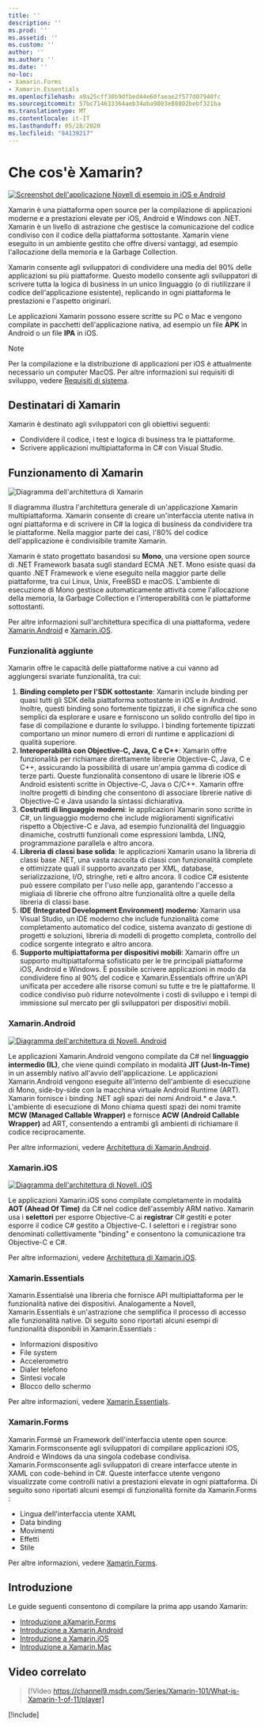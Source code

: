 ```yaml
---
title: ''
description: ''
ms.prod: ''
ms.assetid: ''
ms.custom: ''
author: ''
ms.author: ''
ms.date: ''
no-loc:
- Xamarin.Forms
- Xamarin.Essentials
ms.openlocfilehash: a9a25cff30b9dfbed44e60faeae2f577d07940fc
ms.sourcegitcommit: 57bc714633364aeb34aba9803e88802bebf321ba
ms.translationtype: MT
ms.contentlocale: it-IT
ms.lasthandoff: 05/28/2020
ms.locfileid: "84139217"
---
```

# <a name="what-is-xamarin"></a>Che cos'è Xamarin?

[![Screenshot dell'applicazione Novell di esempio in iOS e Android](what-is-xamarin-images/xamarin-app-cropped.png)](what-is-xamarin-images/xamarin-app.png#lightbox)

Xamarin è una piattaforma open source per la compilazione di applicazioni moderne e a prestazioni elevate per iOS, Android e Windows con .NET. Xamarin è un livello di astrazione che gestisce la comunicazione del codice condiviso con il codice della piattaforma sottostante. Xamarin viene eseguito in un ambiente gestito che offre diversi vantaggi, ad esempio l'allocazione della memoria e la Garbage Collection.

Xamarin consente agli sviluppatori di condividere una media del 90% delle applicazioni su più piattaforme. Questo modello consente agli sviluppatori di scrivere tutta la logica di business in un unico linguaggio (o di riutilizzare il codice dell'applicazione esistente), replicando in ogni piattaforma le prestazioni e l'aspetto originari.

Le applicazioni Xamarin possono essere scritte su PC o Mac e vengono compilate in pacchetti dell'applicazione nativa, ad esempio un file **APK** in Android o un file **IPA** in iOS.

> [!NOTE]
> Per la compilazione e la distribuzione di applicazioni per iOS è attualmente necessario un computer MacOS. Per altre informazioni sui requisiti di sviluppo, vedere [Requisiti di sistema](~/cross-platform/get-started/requirements.md#macos-requirements).

## <a name="who-xamarin-is-for"></a>Destinatari di Xamarin

Xamarin è destinato agli sviluppatori con gli obiettivi seguenti:

- Condividere il codice, i test e logica di business tra le piattaforme.
- Scrivere applicazioni multipiattaforma in C# con Visual Studio.

## <a name="how-xamarin-works"></a>Funzionamento di Xamarin

![Diagramma dell'architettura di Xamarin](what-is-xamarin-images/xamarin-architecture.png)

Il diagramma illustra l'architettura generale di un'applicazione Xamarin multipiattaforma. Xamarin consente di creare un'interfaccia utente nativa in ogni piattaforma e di scrivere in C# la logica di business da condividere tra le piattaforme. Nella maggior parte dei casi, l'80% del codice dell'applicazione è condivisibile tramite Xamarin.

Xamarin è stato progettato basandosi su **Mono**, una versione open source di .NET Framework basata sugli standard ECMA .NET. Mono esiste quasi da quanto .NET Framework e viene eseguito nella maggior parte delle piattaforme, tra cui Linux, Unix, FreeBSD e macOS. L'ambiente di esecuzione di Mono gestisce automaticamente attività come l'allocazione della memoria, la Garbage Collection e l'interoperabilità con le piattaforme sottostanti.

Per altre informazioni sull'architettura specifica di una piattaforma, vedere [Xamarin.Android](#xamarinandroid) e [Xamarin.iOS](#xamarinios).

### <a name="added-features"></a>Funzionalità aggiunte

Xamarin offre le capacità delle piattaforme native a cui vanno ad aggiungersi svariate funzionalità, tra cui:

1. **Binding completo per l'SDK sottostante**: Xamarin include binding per quasi tutti gli SDK della piattaforma sottostante in iOS e in Android. Inoltre, questi binding sono fortemente tipizzati, il che significa che sono semplici da esplorare e usare e forniscono un solido controllo del tipo in fase di compilazione e durante lo sviluppo. I binding fortemente tipizzati comportano un minor numero di errori di runtime e applicazioni di qualità superiore.
1. **Interoperabilità con Objective-C, Java, C e C++**: Xamarin offre funzionalità per richiamare direttamente librerie Objective-C, Java, C e C++, assicurando la possibilità di usare un'ampia gamma di codice di terze parti. Queste funzionalità consentono di usare le librerie iOS e Android esistenti scritte in Objective-C, Java o C/C++. Xamarin offre inoltre progetti di binding che consentono di associare librerie native di Objective-C e Java usando la sintassi dichiarativa.
1. **Costrutti di linguaggio moderni**: le applicazioni Xamarin sono scritte in C#, un linguaggio moderno che include miglioramenti significativi rispetto a Objective-C e Java, ad esempio funzionalità del linguaggio dinamiche, costrutti funzionali come espressioni lambda, LINQ, programmazione parallela e altro ancora.
1. **Libreria di classi base solida**: le applicazioni Xamarin usano la libreria di classi base .NET, una vasta raccolta di classi con funzionalità complete e ottimizzate quali il supporto avanzato per XML, database, serializzazione, I/O, stringhe, reti e altro ancora. Il codice C# esistente può essere compilato per l'uso nelle app, garantendo l'accesso a migliaia di librerie che offrono altre funzionalità oltre a quelle della libreria di classi base.
1. **IDE (Integrated Development Environment) moderno**: Xamarin usa Visual Studio, un IDE moderno che include funzionalità come completamento automatico del codice, sistema avanzato di gestione di progetti e soluzioni, libreria di modelli di progetto completa, controllo del codice sorgente integrato e altro ancora.
1. **Supporto multipiattaforma per dispositivi mobili**: Xamarin offre un supporto multipiattaforma sofisticato per le tre principali piattaforme iOS, Android e Windows. È possibile scrivere applicazioni in modo da condividere fino al 90% del codice e Xamarin.Essentials offrire un'API unificata per accedere alle risorse comuni su tutte e tre le piattaforme. Il codice condiviso può ridurre notevolmente i costi di sviluppo e i tempi di immissione sul mercato per gli sviluppatori per dispositivi mobili.

### <a name="xamarinandroid"></a>Xamarin.Android

[![Diagramma dell'architettura di Novell. Android](what-is-xamarin-images/android-architecture-cropped.png)](what-is-xamarin-images/android-architecture.png#lightbox)

Le applicazioni Xamarin.Android vengono compilate da C# nel **linguaggio intermedio (IL)**, che viene quindi compilato in modalità **JIT (Just-In-Time)** in un assembly nativo all'avvio dell'applicazione. Le applicazioni Xamarin.Android vengono eseguite all'interno dell'ambiente di esecuzione di Mono, side-by-side con la macchina virtuale Android Runtime (ART). Xamarin fornisce i binding .NET agli spazi dei nomi Android.* e Java.*. L'ambiente di esecuzione di Mono chiama questi spazi dei nomi tramite **MCW (Managed Callable Wrapper)** e fornisce **ACW (Android Callable Wrapper)** ad ART, consentendo a entrambi gli ambienti di richiamare il codice reciprocamente.

Per altre informazioni, vedere [Architettura di Xamarin.Android](~/android/internals/architecture.md).

### <a name="xamarinios"></a>Xamarin.iOS

[![Diagramma dell'architettura di Novell. iOS](what-is-xamarin-images/ios-architecture-cropped.png)](what-is-xamarin-images/ios-architecture.png#lightbox)

Le applicazioni Xamarin.iOS sono compilate completamente in modalità **AOT (Ahead Of Time)** da C# nel codice dell'assembly ARM nativo. Xamarin usa i **selettori** per esporre Objective-C ai **registrar** C# gestiti e poter esporre il codice C# gestito a Objective-C. I selettori e i registrar sono denominati collettivamente "binding" e consentono la comunicazione tra Objective-C e C#.

Per altre informazioni, vedere [Architettura di Xamarin.iOS](~/ios/internals/architecture.md).

### Xamarin.Essentials

Xamarin.Essentialsè una libreria che fornisce API multipiattaforma per le funzionalità native dei dispositivi. Analogamente a Novell, Xamarin.Essentials è un'astrazione che semplifica il processo di accesso alle funzionalità native. Di seguito sono riportati alcuni esempi di funzionalità disponibili in Xamarin.Essentials :

- Informazioni dispositivo
- File system
- Accelerometro
- Dialer telefono
- Sintesi vocale
- Blocco dello schermo

Per altre informazioni, vedere [Xamarin.Essentials](~/essentials/index.md).

### Xamarin.Forms

Xamarin.Formsè un Framework dell'interfaccia utente open source. Xamarin.Formsconsente agli sviluppatori di compilare applicazioni iOS, Android e Windows da una singola codebase condivisa. Xamarin.Formsconsente agli sviluppatori di creare interfacce utente in XAML con code-behind in C#. Queste interfacce utente vengono visualizzate come controlli nativi a prestazioni elevate in ogni piattaforma. Di seguito sono riportati alcuni esempi di funzionalità fornite da Xamarin.Forms :

- Lingua dell'interfaccia utente XAML
- Data binding
- Movimenti
- Effetti
- Stile

Per altre informazioni, vedere [Xamarin.Forms](~/xamarin-forms/index.yml).

## <a name="get-started"></a>Introduzione

Le guide seguenti consentono di compilare la prima app usando Xamarin:

- [Introduzione aXamarin.Forms](~/xamarin-forms/index.yml)
- [Introduzione a Xamarin.Android](~/android/index.yml)
- [Introduzione a Xamarin.iOS](~/ios/index.yml)
- [Introduzione a Xamarin.Mac](~/mac/index.yml)

## <a name="related-video"></a>Video correlato

> [!Video https://channel9.msdn.com/Series/Xamarin-101/What-is-Xamarin-1-of-11/player]

[!include[](~/essentials/includes/xamarin-show-essentials.md)]
